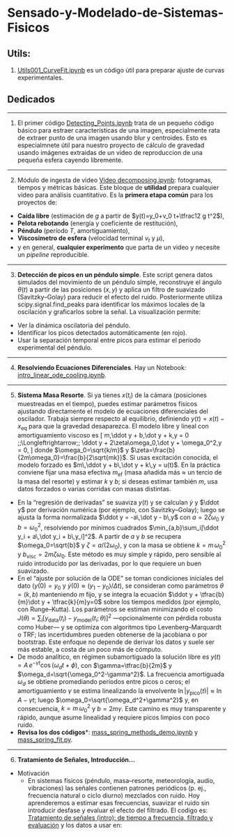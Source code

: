 # Sensado-y-Modelado-de-Sistemas-Fisicos

## Utils:
1. [Utils001_CurveFit.ipynb](https://github.com/sierraporta/Sensado-y-Modelado-de-Sistemas-Fisicos/blob/main/Utils001_CurveFit.ipynb) es un código útil para preparar ajuste de curvas experimentales.

## Dedicados

---
1. El primer código [Detecting_Points.ipynb](https://github.com/sierraporta/Sensado-y-Modelado-de-Sistemas-Fisicos/blob/main/Detecting_Points.ipynb) trata de un pequeño código básico para estraer características de una imagen, especialmente rata de extraer punto de una imagen usando blur y centroides. Esto es especialmnete útil para nuestro proyecto de cálculo de gravedad usando imágenes extraidas de un video de reproduccion de una pequeña esfera cayendo libremente.
---
2. Módulo de ingesta de video [Video decomposing.ipynb](https://github.com/sierraporta/Sensado-y-Modelado-de-Sistemas-Fisicos/blob/main/Video_Analysis.ipynb): fotogramas, tiempos y métricas básicas. Este bloque de **utilidad** prepara cualquier video para análisis cuantitativo. Es la **primera etapa común** para los proyectos de:
- **Caída libre** (estimación de $g$ a partir de $y(t)=y_0+v_0 t+\tfrac12 g t^2$),
- **Pelota rebotando** (energía y coeficiente de restitución),
- **Péndulo** (período $T$, amortiguamiento),
- **Viscosímetro de esfera** (velocidad terminal $v_t$ y $\mu$),
- y en general, **cualquier experimento** que parta de un video y necesite un *pipeline* reproducible.
---
3. **Detección de picos en un péndulo simple**. Este script genera datos simulados del movimiento de un péndulo simple, reconstruye el ángulo $θ(t)$ a partir de las posiciones $(x,y)$ y aplica un filtro de suavizado (Savitzky–Golay) para reducir el efecto del ruido. Posteriormente utiliza scipy.signal.find_peaks para identificar los máximos locales de la oscilación y graficarlos sobre la señal.
La visualización permite:
- Ver la dinámica oscilatoria del péndulo.
- Identificar los picos detectados automáticamente (en rojo).
- Usar la separación temporal entre picos para estimar el período experimental del péndulo.
---
4. **Resolviendo Ecuaciones Diferenciales**. Hay un Notebook: [intro_linear_ode_cooling.ipynb](https://github.com/sierraporta/Sensado-y-Modelado-de-Sistemas-Fisicos/blob/main/intro_linear_ode_cooling.ipynb). 
---
5. **Sistema Masa Resorte**. Si ya tienes $x(t_i)$ de la cámara (posiciones muestreadas en el tiempo), puedes estimar parámetros físicos ajustando directamente el modelo de ecuaciones diferenciales del oscilador. Trabaja siempre respecto al equilibrio, definiendo $y(t)=x(t)-x_{\mathrm{eq}}$ para que la gravedad desaparezca. El modelo libre y lineal con amortiguamiento viscoso es
\[
m\,\ddot y + b\,\dot y + k\,y = 0
\;\;\Longleftrightarrow\;\;
\ddot y + 2\zeta\omega_0\,\dot y + \omega_0^2\,y = 0,
\]
donde $\omega_0=\sqrt{k/m}$ y $\zeta=\frac{b}{2m\omega_0}=\frac{b}{2\sqrt{mk}}$. Si usas excitación conocida, el modelo forzado es $m\,\ddot y + b\,\dot y + k\,y = u(t)$. En la práctica conviene fijar una masa efectiva $m_{\mathrm{ef}}$ (masa añadida más ≈ un tercio de la masa del resorte) y estimar $k$ y $b$; si deseas estimar también $m$, usa datos forzados o varias corridas con masas distintas.
- En la “regresión de derivadas” se suaviza $y(t)$ y se calculan $\dot y$ y $\ddot y$ por derivación numérica (por ejemplo, con Savitzky–Golay); luego se ajusta la forma normalizada $\ddot y = -a\,\dot y - b\,y$ con $a=2\zeta\omega_0$ y $b=\omega_0^2$, resolviendo por mínimos cuadrados $\min_{a,b}\sum_i[\ddot y_i + a\,\dot y_i + b\,y_i]^2$. A partir de $a$ y $b$ se recupera $\omega_0=\sqrt{b}$ y $\zeta=a/(2\omega_0)$, y con la masa se obtiene $k=m\,\omega_0^2$ y $b_{\mathrm{visc}}=2m\zeta\omega_0$. Este método es muy simple y rápido, pero sensible al ruido introducido por las derivadas, por lo que requiere un buen suavizado.
- En el “ajuste por solución de la ODE” se toman condiciones iniciales del dato ($y(0)=y_0$ y $\dot y(0)\approx (y_1-y_0)/\Delta t$), se consideran como parámetros $\theta=(k,b)$ manteniendo $m$ fijo, y se integra la ecuación $\ddot y + \tfrac{b}{m}\dot y + \tfrac{k}{m}y=0$ sobre los tiempos medidos (por ejemplo, con Runge–Kutta). Los parámetros se estiman minimizando el costo $J(\theta)=\sum_i [y_{\mathrm{data}}(t_i)-y_{\mathrm{model}}(t_i;\theta)]^2$ —opcionalmente con pérdida robusta como Huber— y se optimiza con algoritmos tipo Levenberg–Marquardt o TRF; las incertidumbres pueden obtenerse de la jacobiana o por bootstrap. Este enfoque no depende de derivar los datos y suele ser más estable, a costa de un poco más de cómputo.
- De modo analítico, en régimen subamortiguado la solución libre es $y(t)=A\,e^{-\gamma t}\cos(\omega_d t+\phi)$, con $\gamma=\tfrac{b}{2m}$ y $\omega_d=\sqrt{\omega_0^2-\gamma^2}$. La frecuencia amortiguada $\omega_d$ se obtiene promediando periodos entre picos o ceros; el amortiguamiento $\gamma$ se estima linealizando la envolvente $\ln|y_{\text{pico}}(t)|\approx \ln A-\gamma t$; luego $\omega_0=\sqrt{\omega_d^2+\gamma^2}$ y, en consecuencia, $k=m\,\omega_0^2$ y $b=2m\gamma$. Este camino es muy transparente y rápido, aunque asume linealidad y requiere picos limpios con poco ruido.
- **Revisa los dos códigos***: [mass_spring_methods_demo.ipynb](https://github.com/sierraporta/Sensado-y-Modelado-de-Sistemas-Fisicos/blob/main/mass_spring_methods_demo.ipynb) y [mass_spring_fit.py](https://github.com/sierraporta/Sensado-y-Modelado-de-Sistemas-Fisicos/blob/main/mass_spring_fit.py).
---
6. **Tratamiento de Señales, Introducción...**
  - Motivación
    - En sistemas físicos (péndulo, masa–resorte, meteorología, audio, vibraciones) las señales contienen patrones periódicos (p. ej., frecuencia natural o ciclo diurno) mezclados con ruido. Hoy aprenderemos a estimar esas frecuencias, suavizar el ruido sin introducir desfase y evaluar el efecto del filtrado. El codigo es: [Tratamiento de señales (intro): de tiempo a frecuencia, filtrado y evaluación](https://github.com/sierraporta/Sensado-y-Modelado-de-Sistemas-Fisicos/blob/main/Intro_Signal_Proceccing.ipynb) y los datos a usar en: []()
